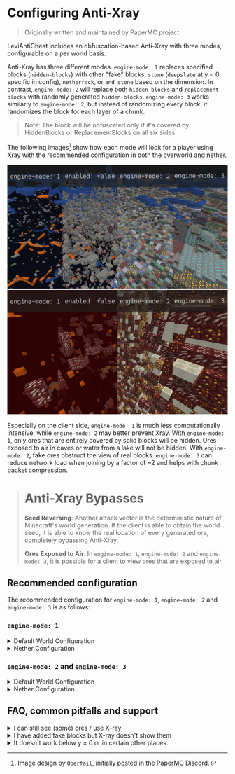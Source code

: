 # Configuring Anti-Xray

> Originally written and maintained by PaperMC project

LeviAntiCheat includes an obfuscation-based Anti-Xray with three modes, configurable on a per world basis.

Anti-Xray has three different modes. `engine-mode: 1` replaces specified blocks (`hidden-blocks`) with
other "fake" blocks, `stone` (`deepslate` at y < 0, specific in config), `netherrack`, or `end_stone` based on the
dimension. In contrast, `engine-mode: 2` will replace both `hidden-blocks` and `replacement-blocks`
with randomly generated `hidden-blocks`. `engine-mode: 3` works similarly to `engine-mode: 2`, but instead of
randomizing every block, it randomizes the block for each layer of a chunk.

> Note: The block will be obfuscated only if it's covered by HiddenBlocks or ReplacementBlocks on all six sides.

The following images[^1] show how each mode will look for a player using Xray with the recommended
configuration in both the overworld and nether.

[^1]:
    Image design by `Oberfail`, initially posted in the
    [PaperMC Discord](https://discord.gg/papermc).

![Overworld Anti-Xray Comparison](https://github.com/PaperMC/docs/blob/main/docs/paper/admin/how-to/assets/anti-xray-overworld.png)
![Nether Anti-Xray Comparison](https://github.com/PaperMC/docs/blob/main/docs/paper/admin/how-to/assets/anti-xray-nether.png)

Especially on the client side, `engine-mode: 1` is much less computationally intensive, while
`engine-mode: 2` may better prevent Xray. With `engine-mode: 1`, only ores that are entirely covered
by solid blocks will be hidden. Ores exposed to air in caves or water from a lake will not be
hidden. With `engine-mode: 2`, fake ores obstruct the view of real blocks. `engine-mode: 3` can reduce network load when joining by a factor of ~2 and helps with chunk packet compression.

> # Anti-Xray Bypasses
> 
> **Seed Reversing**: Another attack vector is the deterministic nature of Minecraft's world
> generation. If the client is able to obtain the world seed, it is able to know the real location of
> every generated ore, completely bypassing Anti-Xray.
> 
> **Ores Exposed to Air**: In `engine-mode: 1`, `engine-mode: 2` and `engine-mode: 3`, it is possible for a client
> to view ores that are exposed to air.

## Recommended configuration

The recommended configuration for `engine-mode: 1`, `engine-mode: 2` and `engine-mode: 3` is as follows:

### `engine-mode: 1`

<details>
  <summary>Default World Configuration</summary>

```json
"overworld": {
    "Enable": true,
    "EngineMode": 1,
    "UpdateRadius": 2.0,
    "MaxBlockHeight": 64,
    "HiddenBlocks": [
        "minecraft:coal_ore",
        "minecraft:deepslate_coal_ore",
        "minecraft:copper_ore",
        "minecraft:raw_copper_block",
        "minecraft:deepslate_copper_ore",
        "minecraft:diamond_ore",
        "minecraft:deepslate_diamond_ore",
        "minecraft:emerald_ore",
        "minecraft:deepslate_emerald_ore",
        "minecraft:gold_ore",
        "minecraft:deepslate_gold_ore",
        "minecraft:iron_ore",
        "minecraft:raw_iron_block",
        "minecraft:deepslate_iron_ore",
        "minecraft:lapis_ore",
        "minecraft:deepslate_lapis_ore",
        "minecraft:redstone_ore",
        "minecraft:deepslate_redstone_ore",
    ],
    "ReplacementBlocks": [
        "minecraft:stone",
        "minecraft:deepslate"
    ]
}
```

</details>

<details>
  <summary>Nether Configuration</summary>

```json
"nether": {
    "Enable": true,
    "EngineMode": 1,
    "UpdateRadius": 2.0,
    "MaxBlockHeight": 128,
    "HiddenBlocks": [
        "minecraft:ancient_debris",
        "minecraft:nether_gold_ore",
        "minecraft:quartz_ore"
    ],
    "ReplacementBlocks": [
        "minecraft:netherrack"
    ]
}
```


</details>

</details>

### `engine-mode: 2` and `engine-mode: 3`

<details>
  <summary>Default World Configuration</summary>

```json
"overworld": {
        "Enable": true,
    "EngineMode": 2,
    "UpdateRadius": 2.0,
    "MaxBlockHeight": 64,
    "HiddenBlocks": [
        "minecraft:copper_ore",
        "minecraft:raw_copper_block",
        "minecraft:deepslate_copper_ore",
        "minecraft:diamond_ore",
        "minecraft:deepslate_diamond_ore",
        "minecraft:gold_ore",
        "minecraft:deepslate_gold_ore",
        "minecraft:iron_ore",
        "minecraft:raw_iron_block",
        "minecraft:deepslate_iron_ore",
        "minecraft:lapis_ore",
        "minecraft:deepslate_lapis_ore",
        "minecraft:redstone_ore",
        "minecraft:deepslate_redstone_ore",
        "minecraft:coal_ore",
        "minecraft:deepslate_coal_ore"
    ],
    "ReplacementBlocks": [
        "minecraft:diamond_ore",
        "minecraft:deepslate_diamond_ore",
        "minecraft:emerald_ore",
        "minecraft:deepslate_emerald_ore",
        "minecraft:coal_ore",
        "minecraft:deepslate_coal_ore",
        "minecraft:iron_ore",
        "minecraft:raw_iron_block",
        "minecraft:deepslate_iron_ore",
        "minecraft:amethyst_block",
        "minecraft:andesite",
        "minecraft:budding_amethyst",
        "minecraft:calcite",
        "minecraft:deepslate",
        "minecraft:diorite",
        "minecraft:dirt",
        "minecraft:granite",
        "minecraft:gravel",
        "minecraft:oak_planks",
        "minecraft:smooth_basalt",
        "minecraft:stone",
        "minecraft:tuff"
    ]
}
```

</details>

<details>
  <summary>Nether Configuration</summary>

```json
"nether": {
    "Enable": true,
    "EngineMode": 3,
    "UpdateRadius": 2.0,
    "MaxBlockHeight": 128,
    "HiddenBlocks": [
        "minecraft:ancient_debris",
        "minecraft:glowstone",
        "minecraft:bone_block",
        "minecraft:quartz_ore",
        "minecraft:magma_block",
        "minecraft:nether_bricks",
        "minecraft:nether_gold_ore",
        "minecraft:polished_blackstone_bricks"
    ],
    "ReplacementBlocks": [
        "minecraft:basalt",
        "minecraft:blackstone",
        "minecraft:gravel",
        "minecraft:soul_soil",
        "minecraft:netherrack",
        "minecraft:soul_sand"
    ]
}
```


</details>

## FAQ, common pitfalls and support

<details>
  <summary>I can still see (some) ores / use X-ray</summary>

As described above, there are several reasons why you might still see (some) ores even though you
have enabled Anti-Xray:

* The ores are above the configured `max-block-height` value.
* Anti-Xray cannot hide ores exposed to air or other transparent blocks (in caves for example). In
  principle this is also the case for `engine-mode: 2` and `engine-mode: 3`, however, usually the fake ores obstruct the
  view of real blocks. Hiding those exposed ores too requires additional plugins.
* The block type is missing in the configured block lists. This can be the result of using an
  outdated configuration file.

</details>

<details>
  <summary>I have added fake blocks but X-ray doesn't show them</summary>

If you use `engine-mode: 2` or `engine-mode: 3` and you have added fake blocks to the `hidden-blocks` list but you can't
see them in-game using X-ray, this can have the following reasons:

* The added block types are tile entities. Anti-Xray can hide (replace) tile entities (such as
  chests), provided that they are not exposed to air or other transparent blocks. However, Anti-Xray
  can't place tile entities as fake blocks into the chunk.
* The block is disabled in your client's X-ray mod or not shown by your X-ray resource pack.

</details>

<details>
  <summary>It doesn't work below y = 0 or in certain other places.</summary>

* Your configuration file is probably outdated and missing important blocks in the
  `replacement-blocks` list, such as `deepslate` or biome-specific blocks, such as `basalt`. You
  might also want to check if the `hidden-blocks` list includes all important ores and their
  `deepslate` variants.
* If it doesn't work above a certain y-level, check your `max-block-height` setting.

</details>
